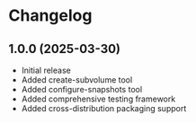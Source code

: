 # Changelog

## 1.0.0 (2025-03-30)

- Initial release
- Added create-subvolume tool
- Added configure-snapshots tool
- Added comprehensive testing framework
- Added cross-distribution packaging support
